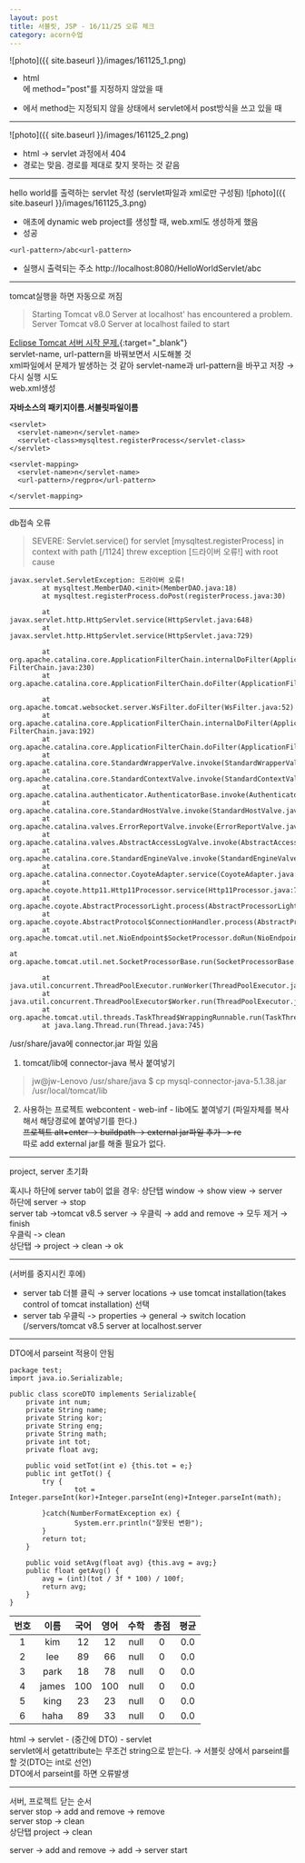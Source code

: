 ```yaml
---
layout: post
title: 서블릿, JSP - 16/11/25 오류 체크
category: acorn수업
---
```


![photo]({{ site.baseurl }}/images/161125_1.png)
- html <form>에 method="post"를 지정하지 않았을 때
- <form action="abc">에서 method는 지정되지 않을 상태에서 servlet에서 post방식을 쓰고 있을 때

---

![photo]({{ site.baseurl }}/images/161125_2.png)
- html → servlet 과정에서 404
- 경로는 맞음. 경로를 제대로 찾지 못하는 것 같음
---

hello world를 출력하는 servlet 작성 (servlet파일과 xml로만 구성됨)
![photo]({{ site.baseurl }}/images/161125_3.png)

- 애초에 dynamic web project를 생성할 때, web.xml도 생성하게 했음
- 성공

```
<url-pattern>/abc<url-pattern>
```

- 실행시 출력되는 주소
http://localhost:8080/HelloWorldServlet/abc

---

tomcat실행을 하면 자동으로 꺼짐  
> Starting Tomcat v8.0 Server at localhost' has encountered a problem.
> Server Tomcat v8.0 Server at localhost failed to start

[Eclipse Tomcat 서버 시작 문제.](http://tadakichi.tistory.com/56){:target="_blank"}  
servlet-name, url-pattern을 바꿔보면서 시도해볼 것  
xml파일에서 문제가 발생하는 것 같아 servlet-name과 url-pattern을 바꾸고 저장 &rarr; 다시 실행 시도  
web.xml생성  

**<servlet-class>자바소스의 패키지이름.서블릿파일이름</servlet-class>**

```
<servlet>
  <servlet-name>n</servlet-name>
  <servlet-class>mysqltest.registerProcess</servlet-class>
</servlet>

<servlet-mapping>
  <servlet-name>n</servlet-name>
  <url-pattern>/regpro</url-pattern>

</servlet-mapping>
```

---

db접속 오류  
> SEVERE: Servlet.service() for servlet [mysqltest.registerProcess] in context with path [/1124] threw exception [드라이버 오류!] with root cause

```
javax.servlet.ServletException: 드라이버 오류!
        at mysqltest.MemberDAO.<init>(MemberDAO.java:18)
        at mysqltest.registerProcess.doPost(registerProcess.java:30)

        at javax.servlet.http.HttpServlet.service(HttpServlet.java:648)
        at javax.servlet.http.HttpServlet.service(HttpServlet.java:729)

        at org.apache.catalina.core.ApplicationFilterChain.internalDoFilter(Application FilterChain.java:230)
        at org.apache.catalina.core.ApplicationFilterChain.doFilter(ApplicationFilterChain.java:165)

        at org.apache.tomcat.websocket.server.WsFilter.doFilter(WsFilter.java:52)
        at org.apache.catalina.core.ApplicationFilterChain.internalDoFilter(Application FilterChain.java:192)
        at org.apache.catalina.core.ApplicationFilterChain.doFilter(ApplicationFilterChain.java:165)
        at org.apache.catalina.core.StandardWrapperValve.invoke(StandardWrapperValve.java:198)
        at org.apache.catalina.core.StandardContextValve.invoke(StandardContextValve.java:108)
        at org.apache.catalina.authenticator.AuthenticatorBase.invoke(AuthenticatorBase.java:472)
        at org.apache.catalina.core.StandardHostValve.invoke(StandardHostValve.java:140)
        at org.apache.catalina.valves.ErrorReportValve.invoke(ErrorReportValve.java:79)
        at org.apache.catalina.valves.AbstractAccessLogValve.invoke(AbstractAccessLogValve.java:620)
        at org.apache.catalina.core.StandardEngineValve.invoke(StandardEngineValve.java:87)
        at org.apache.catalina.connector.CoyoteAdapter.service(CoyoteAdapter.java:349)
        at org.apache.coyote.http11.Http11Processor.service(Http11Processor.java:784)
        at org.apache.coyote.AbstractProcessorLight.process(AbstractProcessorLight.java:66)
        at org.apache.coyote.AbstractProtocol$ConnectionHandler.process(AbstractProtocol.java:802)
        at org.apache.tomcat.util.net.NioEndpoint$SocketProcessor.doRun(NioEndpoint.java:1410)

at org.apache.tomcat.util.net.SocketProcessorBase.run(SocketProcessorBase.java:49)

        at java.util.concurrent.ThreadPoolExecutor.runWorker(ThreadPoolExecutor.java:1142)
        at java.util.concurrent.ThreadPoolExecutor$Worker.run(ThreadPoolExecutor.java:617)
        at org.apache.tomcat.util.threads.TaskThread$WrappingRunnable.run(TaskThread.java:61)
        at java.lang.Thread.run(Thread.java:745)
```

/usr/share/java에 connector.jar 파일 있음  
1. tomcat/lib에 connector-java 복사 붙여넣기  

> jw@jw-Lenovo /usr/share/java $ cp mysql-connector-java-5.1.38.jar /usr/local/tomcat/lib

2. 사용하는 프로젝트 webcontent - web-inf - lib에도 붙여넣기
(파일자체를 복사해서 해당경로에 붙여넣기를 한다.)  
~~프로젝트 alt+enter → buildpath → external jar파일 추가 -> re~~  
따로 add external jar를 해줄 필요가 없다.  

---

project, server 초기화

혹시나 하단에 server tab이 없을 경우: 상단탭 window → show view → server  
하단에 server → stop  
server tab →tomcat v8.5 server → 우클릭 → add and remove -> 모두 제거 → finish  
우클릭 -> clean  
상단탭 → project → clean → ok  

---

(서버를 중지시킨 후에)  
- server tab 더블 클릭 → server locations → use tomcat installation(takes control of tomcat installation) 선택  
- server tab 우클릭 -> properties → general → switch location (/servers/tomcat v8.5 server at localhost.server  
 
---

DTO에서 parseint 적용이 안됨
```
package test;
import java.io.Serializable;

public class scoreDTO implements Serializable{
    private int num;
    private String name;
    private String kor;
    private String eng;
    private String math;
    private int tot;
    private float avg;

    public void setTot(int e) {this.tot = e;}
    public int getTot() {
        try {
                tot = Integer.parseInt(kor)+Integer.parseInt(eng)+Integer.parseInt(math);                        
        }catch(NumberFormatException ex) {
                System.err.println("잘못된 변환");
        }
        return tot;
    }

    public void setAvg(float avg) {this.avg = avg;}
    public float getAvg() {
        avg = (int)(tot / 3f * 100) / 100f;
        return avg;
    }
}
```

| 번호 | 이름 | 국어 | 영어 | 수학 | 총점 | 평균 |
| :---: | :---: | :---: | :---: | :---: | :---: | :---: |
| 1 | kim | 12 | 12 | null | 0 | 0.0 |
| 2 | lee | 89 | 66 | null | 0 | 0.0 |
| 3 | park | 18 | 78 | null | 0 | 0.0 |
|4 | james | 100 | 100 | null | 0 | 0.0 |
| 5 | king | 23 | 23 | null | 0 | 0.0 |
| 6 | haha | 89 | 33 | null | 0 | 0.0 |

html → servlet - (중간에 DTO) - servlet  
servlet에서 getattribute는 무조건 string으로 받는다. &rarr; 서블릿 상에서 parseint를 할 것(DTO는 int로 선언)  
DTO에서 parseint를 하면 오류발생  

---

서버, 프로젝트 닫는 순서  
server stop → add and remove → remove  
server stop → clean  
상단탭 project → clean  

server → add and remove → add → server start  
